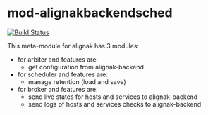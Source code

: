 # mod-alignakbackendsched

[![Build Status](https://travis-ci.org/Alignak-monitoring-contrib/mod-alignakbackend.svg?branch=master)](https://travis-ci.org/Alignak-monitoring-contrib/mod-alignakbackend)

This meta-module for alignak has 3 modules:

* for arbiter and features are:
  * get configuration from alignak-backend
* for scheduler and features are:
  * manage retention (load and save)
* for broker and features are:
  * send live states for hosts and services to alignak-backend
  * send logs of hosts and services checks to alignak-backend
  